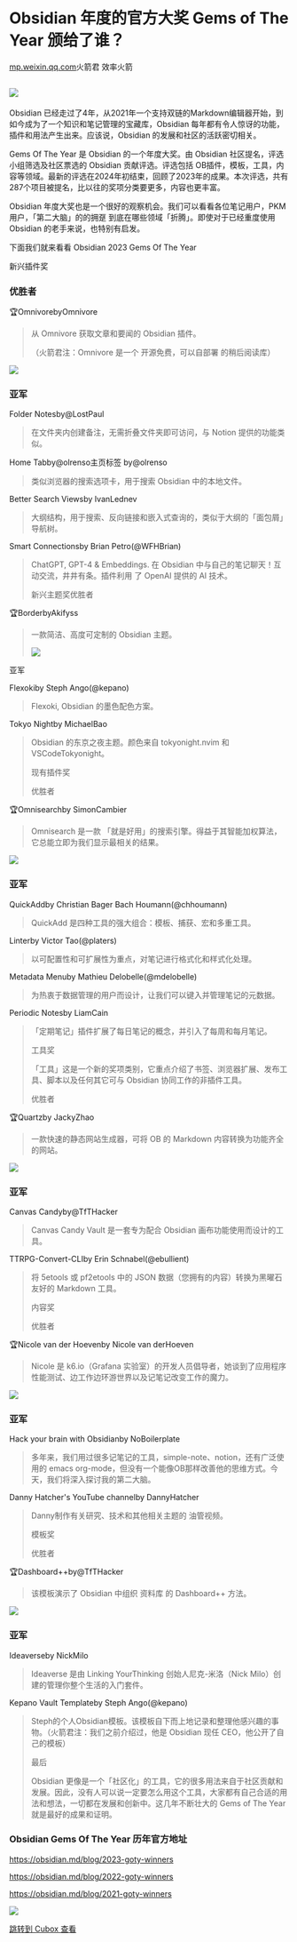 Obsidian 年度的官方大奖 Gems of The Year 颁给了谁？
=======================================

[mp.weixin.qq.com](https://mp.weixin.qq.com/s/yQxn4ZuMPAjuTfYRIJeReg)火箭君 效率火箭

![](https://cubox.pro/c/filters:no_upscale()?imageUrl=https%3A%2F%2Fmmbiz.qpic.cn%2Fmmbiz_png%2FhQibibdG339M2g6HviaCDBIeClX0qW0FyVQ33sPmx34AqnkmqwFU8LmF8FQs1kQf97GCfDGVIHiaiauFNiaMNN5xHEYw%2F640%3Fwx_fmt%3Dpng%26from%3Dappmsg&valid=true)
---------------------------------------------------------------------------------------------------------------------------------------------------------------------------------------------------------------------------------------------

Obsidian 已经走过了4年，从2021年一个支持双链的Markdown编辑器开始，到如今成为了一个知识和笔记管理的宝藏库，Obsidian 每年都有令人惊讶的功能，插件和用法产生出来。应该说，Obsidian 的发展和社区的活跃密切相关。  

Gems Of The Year 是 Obsidian 的一个年度大奖。由 Obsidian 社区提名，评选小组筛选及社区票选的 Obsidian 贡献评选。评选包括 OB插件，模板，工具，内容等领域。最新的评选在2024年初结束，回顾了2023年的成果。本次评选，共有287个项目被提名，比以往的奖项分类要更多，内容也更丰富。

Obsidian 年度大奖也是一个很好的观察机会。我们可以看看各位笔记用户，PKM用户，「第二大脑」的的拥趸 到底在哪些领域「折腾」。即使对于已经重度使用 Obsidian 的老手来说，也特别有启发。

下面我们就来看看 Obsidian 2023 Gems Of The Year

新兴插件奖  

### 优胜者

🏆OmnivorebyOmnivore
> 从 Omnivore 获取文章和要闻的 Obsidian 插件。
>
> （火箭君注：Omnivore 是一个 开源免费，可以自部署 的稍后阅读库）

![](https://cubox.pro/c/filters:no_upscale()?imageUrl=https%3A%2F%2Fmmbiz.qpic.cn%2Fmmbiz_jpg%2FhQibibdG339M2g6HviaCDBIeClX0qW0FyVQvL5KVy0xJ43oKIHJES6qS4Ha8xX8K2OicHJ4FiciciaibLK41UUBNC33sibw%2F640%3Fwx_fmt%3Djpeg%26from%3Dappmsg&valid=true)  

### 亚军

Folder Notesby@LostPaul
> 在文件夹内创建备注，无需折叠文件夹即可访问，与 Notion 提供的功能类似。

Home Tabby@olrenso主页标签 by@olrenso
> 类似浏览器的搜索选项卡，用于搜索 Obsidian 中的本地文件。

Better Search Viewsby IvanLednev
> 大纲结构，用于搜索、反向链接和嵌入式查询的，类似于大纲的「面包屑」导航树。

Smart Connectionsby Brian Petro(@WFHBrian)
> ChatGPT, GPT-4 \& Embeddings. 在 Obsidian 中与自己的笔记聊天！互动交流，井井有条。插件利用 了 OpenAI 提供的 AI 技术。
>
> 新兴主题奖优胜者

🏆BorderbyAkifyss
> 一款简洁、高度可定制的 Obsidian 主题。
>
> ![](https://cubox.pro/c/filters:no_upscale()?imageUrl=https%3A%2F%2Fmmbiz.qpic.cn%2Fmmbiz_jpg%2FhQibibdG339M2g6HviaCDBIeClX0qW0FyVQTtFu6B3ib1yTiasv1fDhCbkEg5G5L9PHsyVZMdefYZB7CaMs9qic02LaQ%2F640%3Fwx_fmt%3Djpeg%26from%3Dappmsg&valid=true)

亚军  

Flexokiby Steph Ango(@kepano)
> Flexoki, Obsidian 的墨色配色方案。

Tokyo Nightby MichaelBao
> Obsidian 的东京之夜主题。颜色来自 tokyonight.nvim 和 VSCodeTokyonight。
>
> 现有插件奖
>
> 优胜者

🏆Omnisearchby SimonCambier
> Omnisearch 是一款 「就是好用」的搜索引擎。得益于其智能加权算法，它总能立即为我们显示最相关的结果。

![](https://cubox.pro/c/filters:no_upscale()?imageUrl=https%3A%2F%2Fmmbiz.qpic.cn%2Fmmbiz_gif%2FhQibibdG339M2g6HviaCDBIeClX0qW0FyVQC1xibMpHynKF6DAnDpIjXswHfBiczZOiaTXO29FEo3Jxp2fXSdAE80vnQ%2F640%3Fwx_fmt%3Dgif%26from%3Dappmsg&valid=true)  

### 亚军

QuickAddby Christian Bager Bach Houmann(@chhoumann)  
> QuickAdd 是四种工具的强大组合：模板、捕获、宏和多重工具。

Linterby Victor Tao(@platers)
> 以可配置性和可扩展性为重点，对笔记进行格式化和样式化处理。

Metadata Menuby Mathieu Delobelle(@mdelobelle)
> 为热衷于数据管理的用户而设计，让我们可以键入并管理笔记的元数据。

Periodic Notesby LiamCain
> 「定期笔记」插件扩展了每日笔记的概念，并引入了每周和每月笔记。
>
> 工具奖
>
> 「工具」这是一个新的奖项类别，它重点介绍了书签、浏览器扩展、发布工具、脚本以及任何其它可与 Obsidian 协同工作的非插件工具。
>
> 优胜者

🏆Quartzby JackyZhao
> 一款快速的静态网站生成器，可将 OB 的 Markdown 内容转换为功能齐全的网站。

![](https://cubox.pro/c/filters:no_upscale()?imageUrl=https%3A%2F%2Fmmbiz.qpic.cn%2Fmmbiz_png%2FhQibibdG339M2g6HviaCDBIeClX0qW0FyVQlohTt14VMBHibJCddGGIn8ttEgaIhhNJTniaJVGr0fTLEV5KXAL3BvXA%2F640%3Fwx_fmt%3Dpng%26from%3Dappmsg&valid=true)  

### 亚军

Canvas Candyby@TfTHacker
> Canvas Candy Vault 是一套专为配合 Obsidian 画布功能使用而设计的工具。

TTRPG-Convert-CLIby Erin Schnabel(@ebullient)  
> 将 5etools 或 pf2etools 中的 JSON 数据（您拥有的内容）转换为黑曜石友好的 Markdown 工具。
>
> 内容奖
>
> 优胜者

🏆Nicole van der Hoevenby Nicole van derHoeven
> Nicole 是 k6.io（Grafana 实验室）的开发人员倡导者，她谈到了应用程序性能测试、边工作边环游世界以及记笔记改变工作的魔力。

![](https://cubox.pro/c/filters:no_upscale()?imageUrl=https%3A%2F%2Fmmbiz.qpic.cn%2Fmmbiz_png%2FhQibibdG339M2g6HviaCDBIeClX0qW0FyVQDCnJyJjYmgP60p3oMRibTyRcjmvdcNRxQZibRbnNjPXNThXYXZT4ufAw%2F640%3Fwx_fmt%3Dpng%26from%3Dappmsg&valid=true)  

### 亚军

Hack your brain with Obsidianby NoBoilerplate
> 多年来，我们用过很多记笔记的工具，simple-note、notion，还有广泛使用的 emacs org-mode，但没有一个能像OB那样改善他的思维方式。今天，我们将深入探讨我的第二大脑。

Danny Hatcher's YouTube channelby DannyHatcher
> Danny制作有关研究、技术和其他相关主题的 油管视频。
>
> 模板奖
>
> 优胜者

🏆Dashboard++by@TfTHacker
> 该模板演示了 Obsidian 中组织 资料库 的 Dashboard++ 方法。

![](https://cubox.pro/c/filters:no_upscale()?imageUrl=https%3A%2F%2Fmmbiz.qpic.cn%2Fmmbiz_jpg%2FhQibibdG339M2g6HviaCDBIeClX0qW0FyVQjlBGdpIBZ4DV9ib1U3SDhmxhg5hC1537caUzbibiaC1pcJQYhH1iaVuibSw%2F640%3Fwx_fmt%3Djpeg%26from%3Dappmsg&valid=true)  

### 亚军

Ideaverseby NickMilo
> Ideaverse 是由 Linking YourThinking 创始人尼克-米洛（Nick Milo）创建的管理你整个生活的入门套件。

Kepano Vault Templateby Steph Ango(@kepano)
> Steph的个人Obsidian模板。该模板自下而上地记录和整理他感兴趣的事物。（火箭君注：我们之前介绍过，他是 Obsidian 现任 CEO，他公开了自己的模板）
>
> 最后
>
> Obsidian 更像是一个「社区化」的工具，它的很多用法来自于社区贡献和发展。因此，没有人可以说一定要怎么用这个工具，大家都有自己合适的用法和想法，一切都在发展和创新中。这几年不断壮大的 Gems of The Year 就是最好的成果和证明。

### Obsidian Gems Of The Year 历年官方地址

https://obsidian.md/blog/2023-goty-winners

https://obsidian.md/blog/2022-goty-winners

https://obsidian.md/blog/2021-goty-winners

![](https://cubox.pro/c/filters:no_upscale()?imageUrl=https%3A%2F%2Fmmbiz.qpic.cn%2Fmmbiz_png%2FhQibibdG339M2fGdibibGlWZwwLZ982zqqau3YCDpEwEjAYcvicKXxyH5hmIcVLOhSqXOYK7X3IbEGqIa2zYqStKNyQ%2F640%3Fwx_fmt%3Dpng&valid=true)

[跳转到 Cubox 查看](https://cubox.pro/my/card?id=7176552918231812190)
